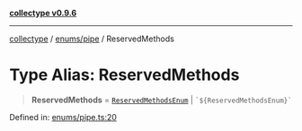 [**collectype v0.9.6**](../../../README.md)

***

[collectype](../../../modules.md) / [enums/pipe](../README.md) / ReservedMethods

# Type Alias: ReservedMethods

> **ReservedMethods** = [`ReservedMethodsEnum`](../enumerations/ReservedMethodsEnum.md) \| `` `${ReservedMethodsEnum}` ``

Defined in: [enums/pipe.ts:20](https://github.com/maduhaime/collectype/blob/ba52424b164c706fb5e7ecc5581685b53a2ac88d/src/enums/pipe.ts#L20)
